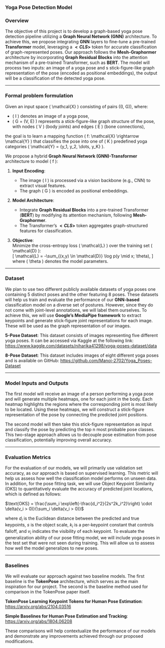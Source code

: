 ### Yoga Pose Detection Model 

### Overview

The objective of this project is to develop a graph-based yoga pose detection pipeline utilizing a **Graph Neural Network (GNN)** architecture. To achieve this, we propose integrating **GNN** layers to fine-tune a pre-trained **Transformer** model, leveraging a **$<CLS>$** token for accurate classification of graph-represented poses. Our approach follows the **Mesh-Graphormer** architecture by incorporating **Graph Residual Blocks** into the attention mechanism of a pre-trained Transformer, such as **BERT**. The model will process two inputs: an image of a yoga pose and s stick-figure-like graph representation of the pose (encoded as positional embeddings), the output will be a classification of the detected yoga pose.  

---

### Formal problem formulation

Given an input space \( \mathcal{X} \) consisting of pairs \((I, G)\), where:  
- \( I \) denotes an image of a yoga pose,  
- \( G = (V, E) \) represents a stick-figure-like graph structure of the pose, with nodes \( V \) (body joints) and edges \( E \) (bone connections),  

the goal is to learn a mapping function \( f: \mathcal{X} \rightarrow \mathcal{Y} \) that classifies the pose into one of \( K \) predefined yoga categories \( \mathcal{Y} = \{y_1, y_2, \dots, y_K\} \).  

We propose a hybrid **Graph Neural Network (GNN)-Transformer** architecture to model \( f \):  

1. **Input Encoding**:  
   - The image \( I \) is processed via a vision backbone (e.g., CNN) to extract visual features.  
   - The graph \( G \) is encoded as positional embeddings.

2. **Model Architecture**:  
   - Integrate **Graph Residual Blocks** into a pre-trained Transformer (**BERT**) by modifying its attention mechanism, following **Mesh-Graphormer**.  
   - The Transformer’s **$<CLS>$** token aggregates graph-structured features for classification.  

3. **Objective**:  
   Minimize the cross-entropy loss \( \mathcal{L} \) over the training set \( \mathcal{D} \):  
   \[
   \mathcal{L} = -\sum_{(x,y) \in \mathcal{D}} \log p(y \mid x; \theta),
   \]  
   where \( \theta \) denotes the model parameters.  

---

### Dataset

We plan to use two different publicly available datasets of yoga poses one containing 5 distinct poses and the other featuring 8 poses. These datasets will help us train and evaluate the performance of our **GNN-based** classification model on a diverse set of postures. However, since they do not come with joint-level annotations, we will label them ourselves. To achieve this, we will use **Google’s MediaPipe framework** to extract keypoints and generate stick-figure joint representations for each image. These will be used as the graph representation of our images.

**5-Pose Dataset**:
This dataset consists of images representing five different yoga poses. It can be accessed via Kaggle at the following link:
https://www.kaggle.com/datasets/niharika41298/yoga-poses-dataset/data

**8-Pose Dataset**:
This dataset includes images of eight different yoga poses and is available on GitHub:
https://github.com/Manoj-2702/Yoga_Poses-Dataset

---

### Model Inputs and Outputs
The first model will receive an image of a person performing a yoga pose and will generate multiple heatmaps, one for each joint in the body. Each heatmap highlights the regions where the corresponding joint is most likely to be located. Using these heatmaps, we will construct a stick-figure representation of the pose by connecting the predicted joint positions.

The second model will then take this stick-figure representation as input and classify the pose by predicting the top n most probable pose classes. This two-stage approach allows us to decouple pose estimation from pose classification, potentially improving overall accuracy.

---

### Evaluation Metrics
For the evaluation of our models, we will primarily use validation set accuracy, as our approach is based on supervised learning. This metric will help us assess how well the classification model performs on unseen data. In addition, for the pose fitting task, we will use Object Keypoint Similarity (OKS) to quantitatively evaluate the accuracy of predicted joint locations, which is defined as follows:

$\text{OKS} = \frac{\sum_i \exp\left(-\frac{d_i^2}{2s^2k_i^2}\right) \cdot \delta(v_i > 0)}{\sum_i \delta(v_i > 0)}$


where $d_i$  is the Euclidean distance between the predicted and true keypoints, $s$ is the object scale, $k_i$ is a per-keypoint constant that controls falloff, and $v_i$ indicates the visibility of each keypoint. To evaluate the generalization ability of our pose fitting model, we will include yoga poses in the test set that were not seen during training. This will allow us to assess how well the model generalizes to new poses.

---

### Baselines

We will evaluate our approach against two baseline models. The first baseline is the **TokenPose** architecture, which serves as the main inspiration for our project. The second is the baseline method used for comparison in the TokenPose paper itself.

**TokenPose Learning Keypoint Tokens for Human Pose Estimation**:
https://arxiv.org/abs/2104.03516

**Simple Baselines for Human Pose Estimation and Tracking**:
https://arxiv.org/abs/1804.06208

These comparisons will help contextualize the performance of our models and demonstrate any improvements achieved through our proposed modifications.

